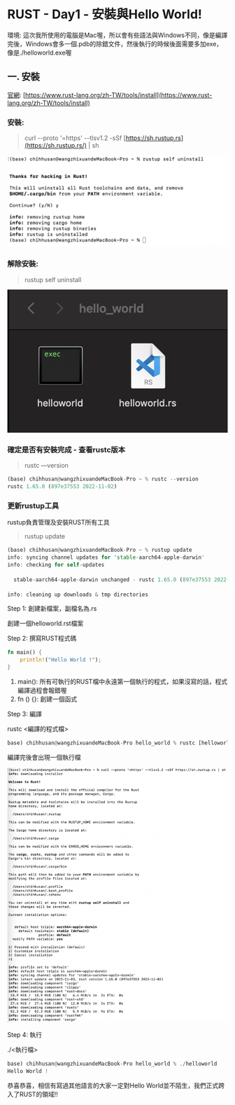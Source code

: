 # RUST - Day1 - 安裝與Hello World!

環境: 這次我所使用的電腦是Mac喔，所以會有些語法與Windows不同，像是編譯完後，Windows會多一個.pdb的除錯文件，然後執行的時候後面需要多加exe，像是./helloworld.exe喔

## 一. 安裝

[官網](https://www.rust-lang.org/zh-TW/tools/install): [https://www.rust-lang.org/zh-TW/tools/install](https://www.rust-lang.org/zh-TW/tools/install)

### 安裝:

> curl --proto '=https' --tlsv1.2 -sSf [https://sh.rustup.rs](https://sh.rustup.rs/) | sh
> 

![1](images/1.png)

### 解除安裝:

> rustup self uninstall
> 

![2](images/2.png)

### 確定是否有安裝完成 - 查看rustc版本

> rustc —version
> 

```rust
(base) chihhusan@wangzhixuandeMacBook-Pro ~ % rustc --version
rustc 1.65.0 (897e37553 2022-11-02)
```

### 更新rustup工具

rustup負責管理及安裝RUST所有工具

> rustup update
> 

```rust
(base) chihhusan@wangzhixuandeMacBook-Pro ~ % rustup update
info: syncing channel updates for 'stable-aarch64-apple-darwin'
info: checking for self-updates

  stable-aarch64-apple-darwin unchanged - rustc 1.65.0 (897e37553 2022-11-02)

info: cleaning up downloads & tmp directories
```

Step 1: 創建新檔案，副檔名為.rs

創建一個helloworld.rst檔案

Step 2: 撰寫RUST程式碼 

```rust
fn main() {
    println!("Hello World !");
}
```

1. main(): 所有可執行的RUST檔中永遠第一個執行的程式，如果沒寫的話，程式編譯過程會報錯喔
2. fn <function Name> () {}: 創建一個函式

Step 3: 編譯

rustc <編譯的程式檔>

```rust
base) chihhusan@wangzhixuandeMacBook-Pro hello_world % rustc [helloworld.rs](http://helloworld.rs/)
```

編譯完後會出現一個執行檔

![3](images/3.png)

Step 4: 執行

./<執行檔>

```rust
base) chihhusan@wangzhixuandeMacBook-Pro hello_world % ./helloworld
Hello World !
```

恭喜恭喜，相信有寫過其他語言的大家一定對Hello World並不陌生，我們正式跨入了RUST的領域!!